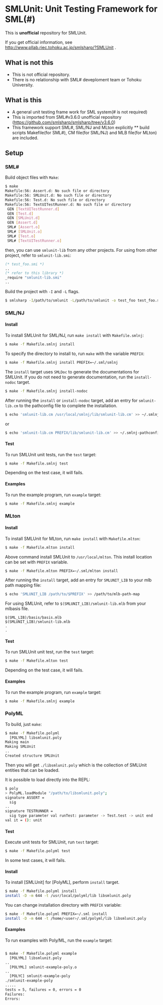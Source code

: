 SMLUnit:  Unit Testing Framework for SML(#)
============================================================

This is **unofficial** repository for SMLUnit.

If you get official information, see http://www.pllab.riec.tohoku.ac.jp/smlsharp/?SMLUnit .

What is **not** this
------------------------------

 * This is not official repository.
 * There is no relationship with SML# deveploment team or Tohoku University.

What is this
------------------------------

 * A general unit testing frame work for SML system(# is not required)
 * This is imported from SML#v3.6.0 unofficial repository (https://github.com/smlsharp/smlsharp/tree/v3.6.0)
 * This framework support SML#, SML/NJ and MLton explicitly
 ** build scripts Makefile(for SML#), CM file(for SML/NJ) and MLB file(for MLton) are included.

Setup
------------------------------

### SML&#x23;

Build object files with `Make`:

```sh
$ make
Makefile:56: Assert.d: No such file or directory
Makefile:56: SMLUnit.d: No such file or directory
Makefile:56: Test.d: No such file or directory
Makefile:56: TextUITestRunner.d: No such file or directory
 GEN [TextUITestRunner.d]
 GEN [Test.d]
 GEN [SMLUnit.d]
 GEN [Assert.d]
 SML# [Assert.o]
 SML# [SMLUnit.o]
 SML# [Test.o]
 SML# [TextUITestRunner.o]
```

then, you can use `smlunit-lib` from any other projects.
For using from other project, refer to `smlunit-lib.smi`:

```sml
(* test_foo.smi *)
..
(* refer to this library *)
_require "smlunit-lib.smi"
..
```

Build the project with `-I` and `-L` flags.

```sh
$ smlsharp -I/path/to/smlunit -L/path/to/smlunit -o test_foo test_foo.smi
```

### SML/NJ

#### Install

To install SMLUnit for SML/NJ, run `make install` with `Makefile.smlnj`:

```sh
$ make -f Makefile.smlnj install
```

To specify the directory to install to, run `make` with the variable `PREFIX`:

```sh
$ make -f Makefile.smlnj install PREFIX=~/.sml/smlnj
```

The `install` target uses `SMLDoc` to generate the documentations for SMLUnit.
If you do not need to generate documentation, run the `install-nodoc` target.

```sh
$ make -f Makefile.smlnj install-nodoc
```

After running the `install` or `install-nodoc` target, add an entry for `smlunit-lib.cm` to the pathconfig file to complete the installation.

```sh
$ echo 'smlunit-lib.cm /usr/local/smlnj/lib/smlunit-lib.cm' >> ~/.smlnj-pathconfig
```

or

```sh
$ echo 'smlunit-lib.cm PREFIX/lib/smlunit-lib.cm' >> ~/.smlnj-pathconfig
```


#### Test

To run SMLUnit unit tests, run the `test` target:

```sh
$ make -f Makefile.smlnj test
```

Depending on the test case, it will fails.


#### Examples

To run the example program, run `example` target:

```sh
$ make -f Makefile.smlnj example
```


### MLton

#### Install

To install SMLUnit for MLton, run `make install` with `Makefile.mlton`:

```sh
$ make -f Makefile.mlton install
```

Above command install SMLUnit to `/usr/local/mlton`.
This install location can be set with `PREFIX` variable.

```sh
$ make -f Makefile.mlton PREFIX=~/.sml/mlton install
```

After running the `install` target, add an entry for `SMLUNIT_LIB` to your mlb path mapping file:

```sh
$ echo 'SMLUNIT_LIB /path/to/$PREFIX' >> /path/to/mlb-path-map
```


For using SMLUnit, refer to `$(SMLUNIT_LIB)/smlunit-lib.mlb` from your mlbasis file.

```
$(SML_LIB)/basis/basis.mlb
$(SMLUNIT_LIB)/smlunit-lib.mlb
.
.
```

#### Test

To run SMLUnit unit test, run the `test` target:

```sh
$ make -f Makefile.mlton test
```

Depending on the test case, it will fails.


#### Examples

To run the example program, run `example` target:

```sh
$ make -f Makefile.smlnj example
```


### PolyML

To build, just `make`:

```sh
$ make -f Makefile.polyml
  [POLYML] libsmlunit.poly
Making main
Making SMLUnit
..
Created structure SMLUnit
```

Then you will get `./libsmlunit.poly` which is the collection of SMLUnit entities that can be loaded.

It is possible to load directly into the REPL:

```sh
$ poly
> PolyML.loadModule "/path/to/libsmlunit.poly";
signature ASSERT =
  sig
..
signature TESTRUNNER =
  sig type parameter val runTest: parameter -> Test.test -> unit end
val it = (): unit
```

#### Test

Execute unit tests for SMLUnit, run `test` target:

```sh
$ make -f Makefile.polyml test
```

In some test cases, it will fails.


#### Install

To install [SMLUnit] for [PolyML], perform `install` target.

```sh
$ make -f Makefile.polyml install
install -D -m 644 -t /usr/local/polyml/lib libsmlunit.poly
```

You can change installation directory with `PREFIX` variable:

```sh
$ make -f Makefile.polyml PREFIX=~/.sml install
install -D -m 644 -t /home/<user>/.sml/polyml/lib libsmlunit.poly
```

#### Examples

To run examples with Poly/ML, run the `example` target:

```sh

$ make -f Makefile.polyml example
  [POLYML] libsmlunit.poly
..
  [POLYML] smlunit-example-poly.o
..
  [POLYC] smlunit-example-poly
./smlunit-example-poly
.....
tests = 5, failures = 0, errors = 0
Failures:
Errors:
```

